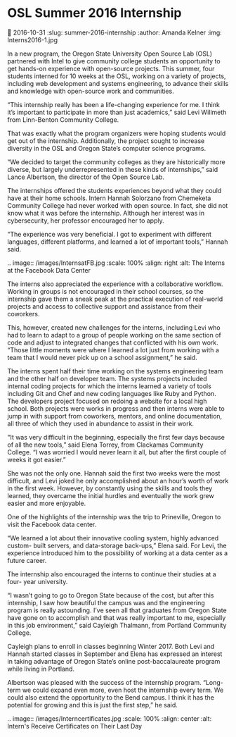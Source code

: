 OSL Summer 2016 Internship
==========================
:date: 2016-10-31
:slug: summer-2016-internship
:author: Amanda Kelner
:img: Interns2016-1.jpg

In a new program, the Oregon State University Open Source Lab (OSL) partnered
with Intel to give community college students an opportunity to get hands-on
experience with open-source projects. This summer, four students interned for 10
weeks at the OSL, working on a variety of projects, including web development
and systems engineering, to advance their skills and knowledge with open-source
work and communities.

“This internship really has been a life-changing experience for me. I think it’s
important to participate in more than just academics,” said Levi Willmeth from
Linn-Benton Community College.

That was exactly what the program organizers were hoping students would get out
of the internship. Additionally, the project sought to increase diversity in the
OSL and Oregon State’s computer science programs.

“We decided to target the community colleges as they are historically more
diverse, but largely underrepresented in these kinds of internships,” said Lance
Albertson, the director of the Open Source Lab.

The internships offered the students experiences beyond what they could have at
their home schools. Intern Hannah Solorzano from Chemeketa Community College had
never worked with open source. In fact, she did not know what it was before
the internship. Although her interest was in cybersecurity, her professor
encouraged her to apply.

“The experience was very beneficial. I got to experiment with different
languages, different platforms, and learned a lot of important tools,” Hannah
said.

.. image:: /images/InternsatFB.jpg
    :scale: 100%
    :align: right
    :alt: The Interns at the Facebook Data Center

The interns also appreciated the experience with a collaborative workflow.
Working in groups is not encouraged in their school courses, so the internship
gave them a sneak peak at the practical execution of real-world projects and
access to collective support and assistance from their coworkers.

This, however, created new challenges for the interns, including Levi who had to
learn to adapt to a group of people working on the same section of code and
adjust to integrated changes that conflicted with his own work. “Those little
moments were where I learned a lot just from working with a team that I would
never pick up on a school assignment,” he said.

The interns spent half their time working on the systems engineering team and
the other half on developer team. The systems projects included internal coding
projects for which the interns learned a variety of tools including Git and
Chef and new coding languages like Ruby and Python. The developers project
focused on redoing a website for a local high school. Both projects were works
in progress and then interns were able to jump in with support from coworkers,
mentors, and online documentation, all three of which they used in abundance to
assist in their work.

“It was very difficult in the beginning, especially the first few days because
of all the new tools,” said Elena Torrey, from Clackamas Community College. “I
was worried I would never learn it all, but after the first couple of weeks it
got easier.”

She was not the only one. Hannah said the first two weeks were the most
difficult, and Levi joked he only accomplished about an hour’s worth of work in
the first week. However, by constantly using the skills and tools they learned,
they overcame the initial hurdles and eventually the work grew easier and more
enjoyable.

One of the highlights of the internship was the trip to Prineville, Oregon to
visit the Facebook data center.

“We learned a lot about their innovative cooling system, highly advanced custom-
built servers, and data-storage back-ups,” Elena said. For Levi, the experience
introduced him to the possibility of working at a data center as a future
career.

The internship also encouraged the interns to continue their studies at a four-
year university.

“I wasn’t going to go to Oregon State because of the cost, but after this
internship, I saw how beautiful the campus was and the engineering program is
really astounding. I’ve seen all that graduates from Oregon State have gone on
to accomplish and that was really important to me, especially in this job
environment,” said Cayleigh Thalmann, from Portland Community College.

Cayleigh plans to enroll in classes beginning Winter 2017. Both Levi and Hannah
started classes in September and Elena has expressed an interest in taking
advantage of Oregon State’s online post-baccalaureate program while living in
Portland.

Albertson was pleased with the success of the internship program. “Long-term we
could expand even more, even host the internship every term. We could also
extend the opportunity to the Bend campus. I think it has the potential for
growing and this is just the first step,” he said.

.. image:: /images/Interncertificates.jpg
    :scale: 100%
    :align: center
    :alt: Intern's Receive Certificates on Their Last Day

